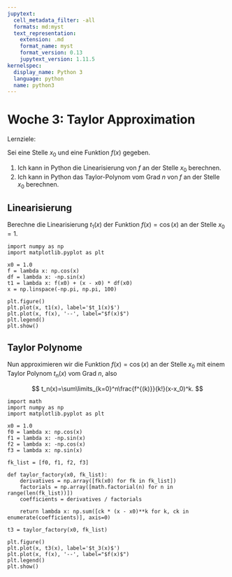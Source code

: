 ```yaml
---
jupytext:
  cell_metadata_filter: -all
  formats: md:myst
  text_representation:
    extension: .md
    format_name: myst
    format_version: 0.13
    jupytext_version: 1.11.5
kernelspec:
  display_name: Python 3
  language: python
  name: python3
---
```


# Woche 3: Taylor Approximation

Lernziele:

Sei eine Stelle $x_0$ und eine Funktion $f(x)$ gegeben.

1. Ich kann in Python die Linearisierung von $f$ an der Stelle $x_0$ berechnen.
2. Ich kann in Python das Taylor-Polynom vom Grad $n$ von $f$ an der Stelle $x_0$ berechnen.

## Linearisierung

Berechne die Linearisierung $t_1(x)$ der Funktion $f(x)=\cos(x)$ an der Stelle $x_0=1$.

```{code-cell} ipython3
import numpy as np
import matplotlib.pyplot as plt

x0 = 1.0
f = lambda x: np.cos(x)
df = lambda x: -np.sin(x)
t1 = lambda x: f(x0) + (x - x0) * df(x0)
x = np.linspace(-np.pi, np.pi, 100)

plt.figure()
plt.plot(x, t1(x), label='$t_1(x)$')
plt.plot(x, f(x), '--', label="$f(x)$")
plt.legend()
plt.show()
```

## Taylor Polynome

Nun approximieren wir die Funktion $f(x)=\cos(x)$ an der Stelle $x_0$ mit einem Taylor Polynom $t_n(x)$ vom Grad $n$, also

$$
t_n(x)=\sum\limits_{k=0}^n\frac{f^{(k)}}{k!}(x-x_0)^k.
$$

```{code-cell} ipython3
import math
import numpy as np
import matplotlib.pyplot as plt

x0 = 1.0
f0 = lambda x: np.cos(x)
f1 = lambda x: -np.sin(x)
f2 = lambda x: -np.cos(x)
f3 = lambda x: np.sin(x)

fk_list = [f0, f1, f2, f3]

def taylor_factory(x0, fk_list):
    derivatives = np.array([fk(x0) for fk in fk_list])
    factorials = np.array([math.factorial(n) for n in range(len(fk_list))])
    coefficients = derivatives / factorials

    return lambda x: np.sum([ck * (x - x0)**k for k, ck in enumerate(coefficients)], axis=0)

t3 = taylor_factory(x0, fk_list)

plt.figure()
plt.plot(x, t3(x), label='$t_3(x)$')
plt.plot(x, f(x), '--', label="$f(x)$")
plt.legend()
plt.show()
```
